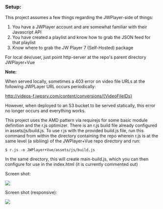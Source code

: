 
### Setup:


This project assumes a few things regarding the JWPlayer-side of things:

1. You have a JWPlayer account and are somewhat familiar with their Javascript API 
2. You have created a playlist and know how to grab the JSON feed for that playlist
3. Know where to grab the JW Player 7 (Self-Hosted) package



For local dev/user, just point http-server at the repo's parent directory JWPlayer+Vue

**Note:**

When served locally, sometimes a 403 error on video file URLs at the following JWPLayer URL occurs periodically:

http://videos-f.jwpsrv.com/content/conversions/{VideoFileIDs}

However, when deployed to an S3 bucket to be served statically, this error no longer occurs and everything works.




This project uses the AMD pattern via requirejs for some basic module definition and the r.js optimizer. There is an r.js build file already configured in assets/js/build.js. To use r.js with the provided build.js file, run this command from within the directory containing the repo wherein r.js is at the same level (a sibliing) of the JWPlayer+Vue repo directory and run: 

```$ r.js -o JWPlayer+Vue/assets/js/build.js```

In the same directory, this will create main-build.js, which you can then configure for use in the index.html (it is currently commented out)



Screen shot:

![](https://raw.githubusercontent.com/mdublin/Vuejs-JWPlayer-spa/master/screenshot1.png)

Screen shot (responsive):

![](https://raw.githubusercontent.com/mdublin/Vuejs-JWPlayer-spa/master/screenshot2.png)



